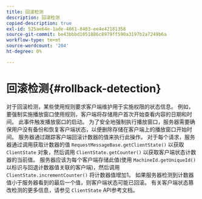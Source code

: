 ```yaml
---
title: 回滚检测
description: 回滚检测
copied-description: true
exl-id: 525ae64e-1ade-4661-8403-ee4e42181358
source-git-commit: be43bbbd1051886c8979ff590a3197b2a7249b6a
workflow-type: tm+mt
source-wordcount: '204'
ht-degree: 0%

---
```


# 回滚检测{#rollback-detection}

对于回滚检测，某些使用规则要求客户端维护用于实施权限的状态信息。 例如，要强制实施播放窗口使用规则，客户端将存储用户首次开始查看内容的日期和时间。 此事件触发播放窗口的启动。 为了安全地强制执行播放窗口，服务器需要确保用户没有备份和恢复客户端状态，以便删除存储在客户端上的播放窗口开始时间。 服务器通过跟踪客户端回滚计数器的值来执行此操作。 对于每个请求，服务器通过调用获取计数器的值 `RequestMessageBase.getClientState()` 以获取 `ClientState` 对象，然后调用 `ClientState.getCounter()` 以获取客户端状态计数器的当前值。 服务器应该为每个客户端存储此值(使用 `MachineId.getUniqueId()` 以标识与回退计数器值关联的客户端)，然后调用 `ClientState.incrementCounter()` 将计数器值增加1。 如果服务器检测到计数器值小于服务器看到的最后一个值，则客户端状态可能已回滚。 有关客户端状态篡改检测的更多信息，请参见 `ClientState` API参考文档。
